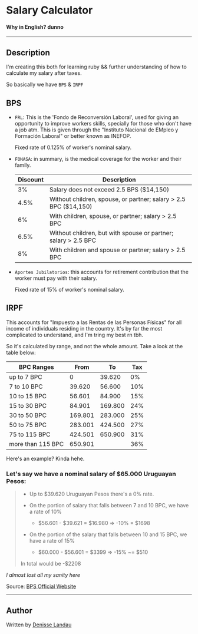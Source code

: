 # Salary Calculator

#### Why in English? dunno

---

## Description

I'm creating this both for learning ruby && further understanding of how to calculate my salary after taxes.

So basically we have `BPS` & `IRPF`

## BPS
- `FRL`: This is the 'Fondo de Reconversión Laboral', used for giving an opportunity to improve workers skills, specially for those who don't have a job atm. This is given through the "Instituto Nacional de EMpleo y Formación Laboral" or better known as INEFOP.
    
  Fixed rate of 0.125% of worker's nominal salary.


- `FONASA`: in summary, is the medical coverage for the worker and their family.
  
  | Discount | Description                                                      |
  |----------|------------------------------------------------------------------|
  | 3%       | Salary does not exceed 2.5 BPS ($14,150)                         |
  | 4.5%     | Without children, spouse, or partner; salary > 2.5 BPC ($14,150) |
  | 6%       | With children, spouse, or partner; salary > 2.5 BPC              |
  | 6.5%     | Without children, but with spouse or partner; salary > 2.5 BPC   |
  | 8%       | With children and spouse or partner; salary > 2.5 BPC            |


- `Aportes Jubilatorios`: this accounts for retirement contribution that the worker must pay with their salary.
    
   Fixed rate of 15% of worker's nominal salary.


## IRPF

This accounts for "Impuesto a las Rentas de las Personas Físicas" for all income of individuals residing in the country. It's by far the most complicated to understand, and I'm tring my best rn tbh.

So it's calculated by range, and not the whole amount. Take a look at the table below:

| BPC Ranges        | From    | To      | Tax |
|-------------------|---------|---------|-----|
| up to 7 BPC       | 0       | 39.620  | 0%  |
| 7 to 10 BPC       | 39.620  | 56.600  | 10% |
| 10 to 15 BPC      | 56.601  | 84.900  | 15% |
| 15 to 30 BPC      | 84.901  | 169.800 | 24% |
| 30 to 50 BPC      | 169.801 | 283.000 | 25% |
| 50 to 75 BPC      | 283.001 | 424.500 | 27% |
| 75 to 115 BPC     | 424.501 | 650.900 | 31% |
| more than 115 BPC | 650.901 |         | 36% |

Here's an example? Kinda hehe.

### Let's say we have a nominal salary of $65.000 Uruguayan Pesos:

> - Up to $39.620 Uruguayan Pesos there's a 0% rate.
> 
> 
> - On the portion of salary that falls between 7 and 10 BPC, we have a rate of 10%
>   - $56.601 - $39.621 = $16.980 => -10% = $1698
> 
> - On the portion of the salary that falls between 10 and 15 BPC, we have a rate of 15%
>   - $60.000 - $56.601 = $3399 => -15% ~= $510
> 
> In total would be -$2208

_I almost lost all my sanity here_

Source: [BPS Official Website](https://www.bps.gub.uy/bps/file/20427/2/2023---comunicado-9---valores-escalas-irpf-2023.pdf)

-----

## Author

Written by [Denisse Landau](https://www.linkedin.com/in/denisselandau/)
